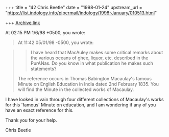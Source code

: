 +++
title = "42 Chris Beetle"
date = "1998-01-24"
upstream_url = "https://list.indology.info/pipermail/indology/1998-January/010513.html"

+++
[Archive link](https://list.indology.info/pipermail/indology/1998-January/010513.html)

At 02:15 PM 1/6/98 +0500, you wrote:
>At 11:42 05/01/98 -0500, you wrote:

>>I have heard that MacAuley makes some critical remarks about the various
>>oceans of ghee, liquor, etc. described in the PurANas.  Do you know in what
>>publication he makes such statements?
>>
>The reference occurs in Thomas Babington Macaulay's famous Minute on English
>Education in India dated 2nd February 1835. You will find the Minute in the
>collected works of Macaulay.

I have looked in vain through four different collections of Macaulay's works
for this 'famous' Minute on education, and I am wondering if any of you have
an exact reference for this.

Thank you for your help.

Chris Beetle



